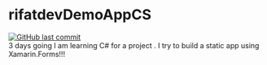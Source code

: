 # rifatdevDemoAppCS 
[![GitHub last commit](https://img.shields.io/github/last-commit/rifatabrarjowad/rifatdevDemoAppCS)](https://github.com/rifatabrarjowad/rifatdevDemoAppCS/commits/main)<br/>
3 days going I am learning C# for a project . I try to build a static app using Xamarin.Forms!!!
